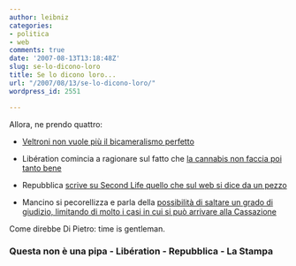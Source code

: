 ```yaml
---
author: leibniz
categories:
- politica
- web
comments: true
date: '2007-08-13T13:18:48Z'
slug: se-lo-dicono-loro
title: Se lo dicono loro...
url: "/2007/08/13/se-lo-dicono-loro/"
wordpress_id: 2551

---
```

Allora, ne prendo quattro:



	
  * [Veltroni non vuole più il bicameralismo perfetto](https://nonunapipa.altervista.org/?q=node/75)

	
  * Libération comincia a ragionare sul fatto che [la cannabis non faccia poi tanto bene](https://www.liberation.fr/actualite/sciences/271076.FR.php)

	
  * Repubblica [scrive su Second Life quello che sul web si dice da un pezzo](https://www.repubblica.it/2007/04/sezioni/scienza_e_tecnologia/second-life-news/bluff/bluff.html)

	
  * Mancino si pecorellizza e parla della [possibilità di saltare un grado di giudizio, limitando di molto i casi in cui si può arrivare alla Cassazione](https://www.lastampa.it/redazione/cmsSezioni/politica/200708articoli/24671girata.asp)

Come direbbe Di Pietro: time is gentleman.


### Questa non è una pipa - Libération - Repubblica - La Stampa

